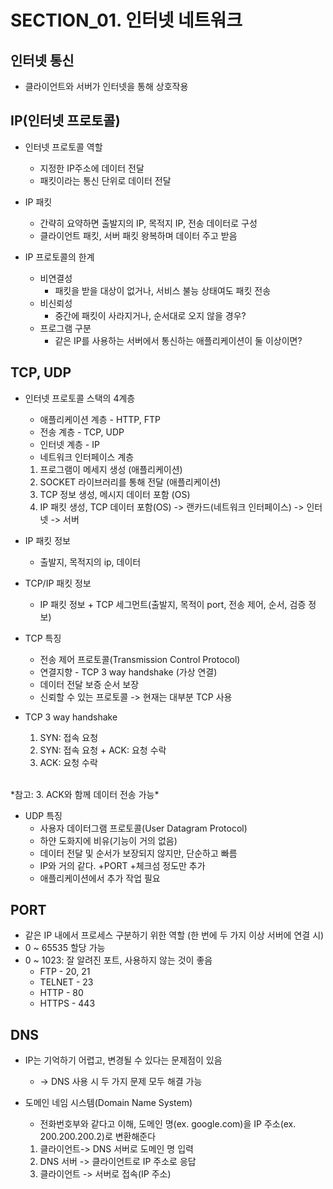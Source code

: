 # SECTION_01. 인터넷 네트워크

## 인터넷 통신

- 클라이언트와 서버가 인터넷을 통해 상호작용

## IP(인터넷 프로토콜)

- 인터넷 프로토콜 역할
    - 지정한 IP주소에 데이터 전달
    - 패킷이라는 통신 단위로 데이터 전달

- IP 패킷
    - 간략히 요약하면 출발지의 IP, 목적지 IP, 전송 데이터로 구성
    - 클라이언트 패킷, 서버 패킷 왕복하며 데이터 주고 받음

- IP 프로토콜의 한계
    - 비연결성
        - 패킷을 받을 대상이 없거나, 서비스 불능 상태여도 패킷 전송
    - 비신뢰성
        - 중간에 패킷이 사라지거나, 순서대로 오지 않을 경우?
    - 프로그램 구분
        - 같은 IP를 사용하는 서버에서 통신하는 애플리케이션이 둘 이상이면?

## TCP, UDP

* 인터넷 프로토콜 스택의 4계층
    - 애플리케이션 계층 - HTTP, FTP
    - 전송 계층 - TCP, UDP
    - 인터넷 계층 - IP
    - 네트워크 인터페이스 계층

    1. 프로그램이 메세지 생성 (애플리케이션)
    2. SOCKET 라이브러리를 통해 전달 (애플리케이션)
    3. TCP 정보 생성, 메시지 데이터 포함 (OS)
    4. IP 패킷 생성, TCP 데이터 포함(OS)
        -> 랜카드(네트워크 인터페이스) -> 인터넷 -> 서버

- IP 패킷 정보
    - 출발지, 목적지의 ip, 데이터

- TCP/IP 패킷 정보
    - IP 패킷 정보 + TCP 세그먼트(출발지, 목적이 port, 전송 제어, 순서, 검증 정보)

- TCP 특징
    - 전송 제어 프로토콜(Transmission Control Protocol)
    - 연결지향 - TCP 3 way handshake (가상 연결) 
    - 데이터 전달 보증 순서 보장
    - 신뢰할 수 있는 프로토콜 -> 현재는 대부분 TCP 사용

-  TCP 3 way handshake
    1. SYN: 접속 요청
    2. SYN: 접속 요청 + ACK: 요청 수락
    3. ACK: 요청 수락
<br>
    *참고: 3. ACK와 함께 데이터 전송 가능*
<br>

- UDP 특징
    - 사용자 데이터그램 프로토콜(User Datagram Protocol)
    - 하얀 도화지에 비유(기능이 거의 없음)
    - 데이터 전달 및 순서가 보장되지 않지만, 단순하고 빠름
    - IP와 거의 같다. +PORT +체크섬 정도만 추가
    - 애플리케이션에서 추가 작업 필요

## PORT

- 같은 IP 내에서 프로세스 구분하기 위한 역할
    (한 번에 두 가지 이상 서버에 연결 시)
- 0 ~ 65535 할당 가능
- 0 ~ 1023: 잘 알려진 포트, 사용하지 않는 것이 좋음
    - FTP - 20, 21
    - TELNET - 23 
    - HTTP - 80 
    - HTTPS - 443

## DNS

- IP는 기억하기 어렵고, 변경될 수 있다는 문제점이 있음
    - -> DNS 사용 시 두 가지 문제 모두 해결 가능

- 도메인 네임 시스템(Domain Name System)
    - 전화번호부와 같다고 이해, 도메인 명(ex. google.com)을 IP 주소(ex. 200.200.200.2)로 변환해준다
    1. 클라이언트-> DNS 서버로 도메인 명 입력
    2. DNS 서버 -> 클라이언트로 IP 주소로 응답
    3. 클라이언트 -> 서버로 접속(IP 주소)



